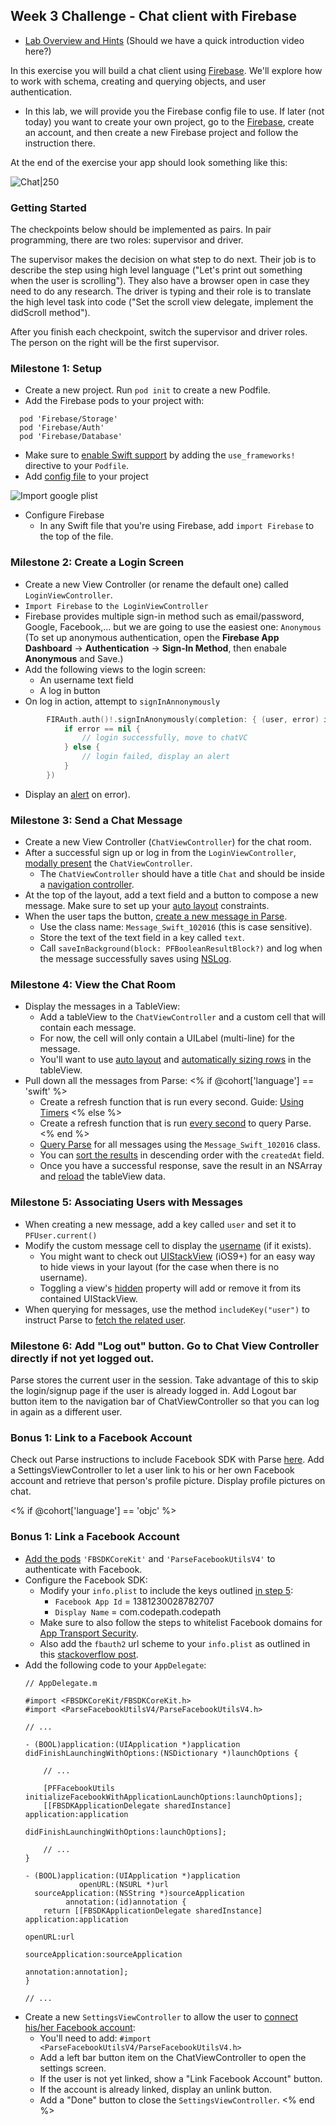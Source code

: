 ## Week 3 Challenge - Chat client with Firebase

- [Lab Overview and Hints](https://youtu.be/MEdEpbfOQK4) (Should we have a quick introduction video here?)

In this exercise you will build a chat client using [Firebase](https://console.firebase.google.com/). We'll explore how to work with schema, creating and querying objects, and user authentication.

  - In this lab, we will provide you the Firebase config file to use. If later (not today) you want to create your own project, go to the [Firebase](https://www.firebase.com/signup/), create an account, and then create a new Firebase project and follow the instruction there.

At the end of the exercise your app should look something like this:

![Chat|250](http://i.imgur.com/xhiCRdml.png)

### Getting Started

The checkpoints below should be implemented as pairs. In pair programming, there are two roles: supervisor and driver.

The supervisor makes the decision on what step to do next. Their job is to describe the step using high level language ("Let's print out something when the user is scrolling"). They also have a browser open in case they need to do any research. The driver is typing and their role is to translate the high level task into code ("Set the scroll view delegate, implement the didScroll method").

After you finish each checkpoint, switch the supervisor and driver roles. The person on the right will be the first supervisor.

### Milestone 1: Setup
  - Create a new project. Run `pod init` to create a new Podfile.
  - Add the Firebase pods to your project with:
  
```
  pod 'Firebase/Storage'
  pod 'Firebase/Auth'
  pod 'Firebase/Database'
```
  - Make sure to [enable Swift support](http://guides.codepath.com/ios/CocoaPods#swift-support) by adding the `use_frameworks!` directive to your `Podfile`.
  - Add [config file](https://github.com/avo1/asciiFish/blob/master/GoogleService-Info.plist) to your project
  
  ![Import google plist](http://i.imgur.com/9m3sBNp.png)
  
  - Configure Firebase
     - In any Swift file that you're using Firebase, add `import Firebase` to the top of the file.

### Milestone 2: Create a Login Screen
  - Create a new View Controller (or rename the default one) called `LoginViewController`.
  - `Import Firebase` to `the LoginViewController`
  - Firebase provides multiple sign-in method such as email/password, Google, Facebook,... but we are going to use the easiest one: `Anonymous` (To set up anonymous authentication, open the **Firebase App Dashboard** -> **Authentication** -> **Sign-In Method**, then enabale **Anonymous** and Save.)
  - Add the following views to the login screen:
    - An username text field 
    - A log in button
  - On log in action, attempt to `signInAnnonymously`
  
```swift
        FIRAuth.auth()!.signInAnonymously(completion: { (user, error) in
            if error == nil {
                // login successfully, move to chatVC
            } else {
                // login failed, display an alert
            }
        })
```
  - Display an [alert](https://guides.codepath.com/ios/Using-UIAlertController) on error).

### Milestone 3: Send a Chat Message
  - Create a new View Controller (`ChatViewController`) for the chat room.
  - After a successful sign up or log in from the `LoginViewController`, [modally present](https://developer.apple.com/library/ios/documentation/UIKit/Reference/UIViewController_Class/#//apple_ref/occ/instm/UIViewController/presentViewController:animated:completion:) the `ChatViewController`.
    - The `ChatViewController` should have a title `Chat` and should be inside a [navigation controller](http://guides.codepath.com/ios/Navigation-Controller-Quickstart).
  - At the top of the layout, add a text field and a button to compose a new message. Make sure to set up your [auto layout](http://guides.codepath.com/ios/Auto-Layout-Basics) constraints.
  - When the user taps the button, [create a new message in Parse](https://parse.com/docs/ios/guide#saving-objects).
     - Use the class name: `Message_Swift_102016` (this is case sensitive).
     - Store the text of the text field in a key called `text`.
     - Call `saveInBackground(block: PFBooleanResultBlock?)` and log when the message successfully saves using [NSLog](https://developer.apple.com/library/ios/documentation/Cocoa/Reference/Foundation/Miscellaneous/Foundation_Functions/#//apple_ref/c/func/NSLog).

### Milestone 4: View the Chat Room
  - Display the messages in a TableView:
    - Add a tableView to the `ChatViewController` and a custom cell that will contain each message.
    - For now, the cell will only contain a UILabel (multi-line) for the message.
    - You'll want to use [auto layout](http://guides.codepath.com/ios/Auto-Layout-Basics) and [automatically sizing rows](http://guides.codepath.com/ios/Table-View-Quickstart#automatically-resize-row-heights) in the tableView.
  - Pull down all the messages from Parse:
<% if @cohort['language'] == 'swift' %>  
    - Create a refresh function that is run every second. Guide: [Using Timers](http://guides.codepath.com/ios/Using-Timers)
<% else %>
    - Create a refresh function that is run [every second](https://github.com/codepath/objc_ios_guides/wiki/Using-Timers) to query Parse.
<% end %>
    - [Query Parse](https://parse.com/docs/ios/guide#queries) for all messages using the `Message_Swift_102016` class.
    - You can [sort the results](https://parse.com/docs/ios/guide#query-constraints) in descending order with the `createdAt` field.
    - Once you have a successful response, save the result in an NSArray and [reload](https://developer.apple.com/library/ios/documentation/UIKit/Reference/UITableView_Class/#//apple_ref/occ/instm/UITableView/reloadData) the tableView data.

### Milestone 5: Associating Users with Messages
  - When creating a new message, add a key called `user` and set it to `PFUser.current()`
  - Modify the custom message cell to display the [username](https://parse.com/docs/ios/guide#users) (if it exists).
    - You might want to check out [UIStackView](https://developer.apple.com/library/prerelease/ios/documentation/UIKit/Reference/UIStackView_Class_Reference) (iOS9+) for an easy way to hide views in your layout (for the case when there is no username).
    - Toggling a view's [hidden](https://developer.apple.com/library/ios/documentation/UIKit/Reference/UIView_Class/#//apple_ref/occ/instp/UIView/hidden) property will add or remove it from its contained UIStackView.
  - When querying for messages, use the method `includeKey("user")` to instruct Parse to [fetch the related user](https://parse.com/docs/ios/guide#relational-queries).

### Milestone 6: Add "Log out" button. Go to Chat View Controller directly if not yet logged out.

Parse stores the current user in the session. Take advantage of this to skip the login/signup page if the user is already logged in.
Add Logout bar button item to the navigation bar of ChatViewController so that you can log in again as a different user.

### Bonus 1: Link to a Facebook Account

Check out Parse instructions to include Facebook SDK with Parse [here](https://parse.com/docs/ios/guide#facebook-users).
Add a SettingsViewController to let a user link to his or her own Facebook account and retrieve that person's profile picture. Display profile pictures on chat.


<% if @cohort['language'] == 'objc' %>  
### Bonus 1: Link a Facebook Account
  - [Add the pods](http://guides.codepath.com/ios/CocoaPods#adding-a-pod) `'FBSDKCoreKit'` and `'ParseFacebookUtilsV4'` to authenticate with Facebook.
  - Configure the Facebook SDK:  
    - Modify your `info.plist` to include the keys outlined [in step 5](https://developers.facebook.com/docs/ios/getting-started#xcode):
      - `Facebook App Id` = 1381230028782707
      - `Display Name` = com.codepath.codepath
    - Make sure to also follow the steps to whitelist Facebook domains for [App Transport Security](https://developers.facebook.com/docs/ios/getting-started#xcode).
    - Also add the `fbauth2` url scheme to your `info.plist` as outlined in this [stackoverflow post](http://stackoverflow.com/a/32006111).
  - Add the following code to your `AppDelegate`:
      ```
      // AppDelegate.m

      #import <FBSDKCoreKit/FBSDKCoreKit.h>
      #import <ParseFacebookUtilsV4/ParseFacebookUtilsV4.h>

      // ...

      - (BOOL)application:(UIApplication *)application
      didFinishLaunchingWithOptions:(NSDictionary *)launchOptions {

          // ...          

          [PFFacebookUtils initializeFacebookWithApplicationLaunchOptions:launchOptions];
          [[FBSDKApplicationDelegate sharedInstance] application:application
                                   didFinishLaunchingWithOptions:launchOptions];

		  // ...
      }

      - (BOOL)application:(UIApplication *)application
                  openURL:(NSURL *)url
        sourceApplication:(NSString *)sourceApplication
               annotation:(id)annotation {
          return [[FBSDKApplicationDelegate sharedInstance] application:application
                                                                openURL:url
                                                      sourceApplication:sourceApplication
                                                             annotation:annotation];
      }

      // ...
      ```
  - Create a new `SettingsViewController` to allow the user to [connect his/her Facebook account](https://parse.com/docs/ios/guide#users-linking):
    - You'll need to add: `#import <ParseFacebookUtilsV4/ParseFacebookUtilsV4.h>`
    - Add a left bar button item on the ChatViewController to open the settings screen.
    - If the user is not yet linked, show a "Link Facebook Account" button.
    - If the account is already linked, display an unlink button.
    - Add a "Done" button to close the `SettingsViewController`.
<% end %>
